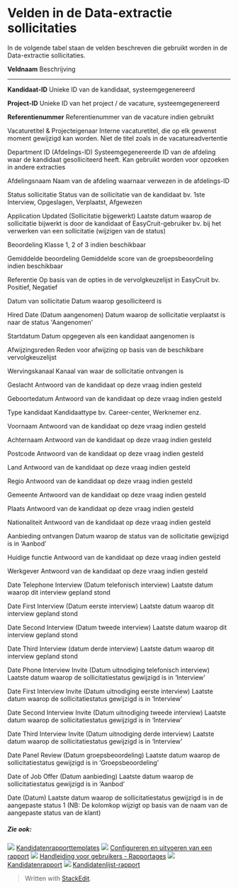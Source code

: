 # Velden in de Data-extractie sollicitaties

In de volgende tabel staan de velden beschreven die gebruikt worden in de Data-extractie sollicitaties.

**Veldnaam**
Beschrijving
***
**Kandidaat-ID**
Unieke ID van de kandidaat, systeemgegenereerd

**Project-ID**
Unieke ID van het project / de vacature, systeemgegenereerd

**Referentienummer**
Referentienummer van de vacature indien gebruikt

Vacaturetitel & Projecteigenaar
Interne vacaturetitel, die op elk gewenst moment gewijzigd kan worden. Niet de titel zoals in de vacatureadvertentie

Department ID (Afdelings-ID)
Systeemgegenereerde ID van de afdeling waar de kandidaat gesolliciteerd heeft. Kan gebruikt worden voor opzoeken in andere extracties

Afdelingsnaam
Naam van de afdeling waarnaar verwezen in de afdelings-ID

Status sollicitatie
Status van de sollicitatie van de kandidaat bv. 1ste Interview, Opgeslagen, Verplaatst, Afgewezen

Application Updated (Sollicitatie bijgewerkt)
Laatste datum waarop de sollicitatie bijwerkt is door de kandidaat of EasyCruit-gebruiker bv. bij het verwerken van een sollicitatie (wijzigen van de status)

Beoordeling
Klasse 1, 2 of 3 indien beschikbaar

Gemiddelde beoordeling
Gemiddelde score van de groepsbeoordeling indien beschikbaar

Referentie
Op basis van de opties in de vervolgkeuzelijst in EasyCruit bv. Positief, Negatief

Datum van sollicitatie
Datum waarop gesolliciteerd is

Hired Date (Datum aangenomen)
Datum waarop de sollicitatie verplaatst is naar de status 'Aangenomen'

Startdatum
Datum opgegeven als een kandidaat aangenomen is

Afwijzingsreden
Reden voor afwijzing op basis van de beschikbare vervolgkeuzelijst

Wervingskanaal
Kanaal van waar de sollicitatie ontvangen is

Geslacht
Antwoord van de kandidaat op deze vraag indien gesteld

Geboortedatum
Antwoord van de kandidaat op deze vraag indien gesteld

Type kandidaat
Kandidaattype bv. Career-center, Werknemer enz.

Voornaam
Antwoord van de kandidaat op deze vraag indien gesteld

Achternaam
Antwoord van de kandidaat op deze vraag indien gesteld

Postcode
Antwoord van de kandidaat op deze vraag indien gesteld

Land
Antwoord van de kandidaat op deze vraag indien gesteld

Regio
Antwoord van de kandidaat op deze vraag indien gesteld

Gemeente
Antwoord van de kandidaat op deze vraag indien gesteld

Plaats
Antwoord van de kandidaat op deze vraag indien gesteld

Nationaliteit
Antwoord van de kandidaat op deze vraag indien gesteld

Aanbieding ontvangen
Datum waarop de status van de sollicitatie gewijzigd is in ‘Aanbod’

Huidige functie
Antwoord van de kandidaat op deze vraag indien gesteld

Werkgever
Antwoord van de kandidaat op deze vraag indien gesteld

Date Telephone Interview (Datum telefonisch interview)
Laatste datum waarop dit interview gepland stond

Date First Interview (Datum eerste interview)
Laatste datum waarop dit interview gepland stond

Date Second Interview (Datum tweede interview)
Laatste datum waarop dit interview gepland stond

Date Third Interview (datum derde interview)
Laatste datum waarop dit interview gepland stond

Date Phone Interview Invite (Datum uitnodiging telefonisch interview)
Laatste datum waarop de sollicitatiestatus gewijzigd is in ‘Interview’

Date First Interview Invite (Datum uitnodiging eerste interview)
Laatste datum waarop de sollicitatiestatus gewijzigd is in ‘Interview’

Date Second Interview Invite (Datum uitnodiging tweede interview)
Laatste datum waarop de sollicitatiestatus gewijzigd is in ‘Interview’

Date Third Interview Invite (Datum uitnodiging derde interview)
Laatste datum waarop de sollicitatiestatus gewijzigd is in ‘Interview’

Date Panel Review (Datum groepsbeoordeling)
Laatste datum waarop de sollicitatiestatus gewijzigd is in ‘Groepsbeoordeling’

Date of Job Offer (Datum aanbieding)
Laatste datum waarop de sollicitatiestatus gewijzigd is in ‘Aanbod’

Date (Datum)
Laatste datum waarop de sollicitatiestatus gewijzigd is in de aangepaste status 1 (NB: De kolomkop wijzigt op basis van de naam van de aangepaste status van de klant)

##### Zie ook:

![](../Resources/Images/icon-document-link.png)  [Kandidatenrapporttemplates](export_templates.htm)
![](../Resources/Images/icon-document-link.png)  [Configureren en uitvoeren van een rapport](configuring_and_running_a_report.htm)
![](../Resources/Images/icon-document-link.png)  [Handleiding voor gebruikers - Rapportages](guide_for_users_reports.htm)
![](../Resources/Images/icon-document-link.png)  [Kandidatenrapport](candidate_report.htm)
![](../Resources/Images/icon-document-link.png)  [Kandidatenlijst-rapport](applicant_list_report.htm)


> Written with [StackEdit](https://stackedit.io/).
<!--stackedit_data:
eyJoaXN0b3J5IjpbMTgwMTE0MjczNV19
-->